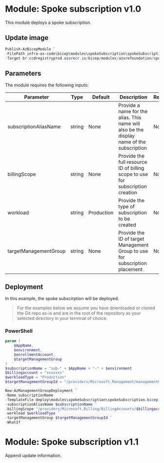 # Module: Spoke subscription v1.0

This module deploys a spoke subscription.

## Update image
```powershell
Publish-AzBicepModule `
-FilePath infra-as-code\bicep\modules\spokeSubscription\spokeSubscription.bicep `
-Target br:ccdregistryprod.azurecr.io/bicep/modules/azurefoundation/spokesubscription:v1.0
```

## Parameters

The module requires the following inputs:

 | Parameter                    | Type   | Default                    | Description                                                         | Requirement | Example                                                                                                                                               |
 | ---------------------------- | ------ | -------------------------- | ------------------------------------------------------------------- | ----------- | ----------------------------------------------------------------------------------------------------------------------------------------------------- |
 | subscriptionAliasName | string | None | Provide a name for the alias. This name will also be the display name of the subscription | None | `$subscriptionName` |
 | billingScope | string | None | Provide the full resource ID of billing scope to use for subscription creation | None | /providers/Microsoft.Billing/BillingAccounts/$billingaccount/enrollmentAccounts/$enrollmentAccount" |
 | workload | string | Production | Provide the type of subscription to be created | None | Production or DevTest |
 | targetManagementGroup | string | None | Provide the ID of target Management Group to use for subscription placement | None | 'preem-landingzone-corp'                                                                                                                                        |
 
## Deployment

In this example, the spoke subscirption will be deployed. 

> For the examples below we assume you have downloaded or cloned the Git repo as-is and are in the root of the repository as your selected directory in your terminal of choice.

### PowerShell

```powershell
param (
    $AppName,
    $environment,
    $enrollmentAccount,
    $targetManagementGroup
)
$subscriptionName = "sub-" + $AppName + "-" + $environment
$billingaccount = "xxxxxxx"
$workloadType = "Production"
$targetManagementGroupId = "/providers/Microsoft.Management/managementGroups/" + $targetManagementGroup

New-AzManagementGroupDeployment `
-Name subscriptionName
-TemplateFile deploy\modules\spokeSubscription\spokeSubscription.bicep `
-subscriptionAliasName $subscriptionName `
-billingScope "/providers/Microsoft.Billing/BillingAccounts/$billingaccount/enrollmentAccounts/$enrollmentAccount" `
-workload $workloadType `
-targetManagementGroup $targetManagementGroupId `
-WhatIf
```

# Module: Spoke subscription v1.1
Append update information.
